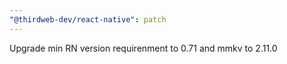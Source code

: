 ```yaml
---
"@thirdweb-dev/react-native": patch
---
```


Upgrade min RN version requirenment to 0.71 and mmkv to 2.11.0
